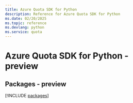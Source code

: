 ```yaml
---
title: Azure Quota SDK for Python
description: Reference for Azure Quota SDK for Python
ms.date: 02/20/2025
ms.topic: reference
ms.devlang: python
ms.service: quota
---
```

# Azure Quota SDK for Python - preview
## Packages - preview
[!INCLUDE [packages](quota-index.md)]